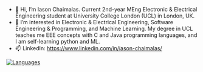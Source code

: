 - 👋 Hi, I’m Iason Chaimalas. Current 2nd-year MEng Electronic & Electrical Engineering student at University College London (UCL) in London, UK.
- 👀 I’m interested in Electronic & Electrical Engineering, Software Engineering & Programming, and Machine Learning.
      My degree in UCL teaches me EEE concepts with C and Java programming languages, and I am self-learning python and ML.
- 📫 LinkedIn: https://www.linkedin.com/in/iason-chaimalas/

<!--- - 🌱 I’m currently learning ... --->
<!--- - 💞️ I’m looking to collaborate on ... --->

<!---
IasonC/IasonC is a ✨ special ✨ repository because its `README.md` (this file) appears on your GitHub profile.
You can click the Preview link to take a look at your changes.
--->

[![Languages](https://github-readme-stats.vercel.app/api/top-langs/?username=IasonC&layout=compact)](https://github.com/IasonC/github-readme-stats)
